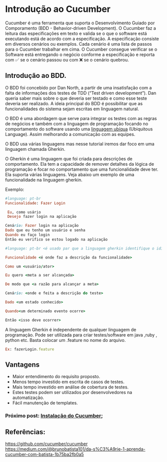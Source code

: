 # Introdução ao Cucumber

Cucumber é uma ferramenta que suporta o Desenvolvimento Guiado por Comporamento (BDD - Behavior-driven Development).
O Cucumber faz a leitura das especificações em texto e valida se o que o software está executando está de acordo com a especificação. A especificação consiste em diversos cenários ou exemplos.
Cada cenário é uma lista de passos para o Cucumber trabalhar em cima. O Cucumber consegue verificar se o Software está entregando o negócio conforme a especificação e reporta com ✅ se o cenário passou ou com ❌ se o cenário quebrou.

## Introdução ao BDD.

O BDD foi concebido por Dan North, a partir de uma insatisfação com a falta de informações dos testes de TDD (“Test driven development”). Dan queria saber mais sobre o que deveria ser testado e como esse teste deveria ser realizado. A ideia principal do BDD é possibilitar que as funcionalidades do sistema sejam escritas em linguagem natural.

O BDD é uma abordagem que serve para integrar os testes com as regras de negócios e também com a linguagem de programação focando no comportamento do software usando uma [linguagem ubíqua](https://pt.linkedin.com/pulse/domain-driven-design-linguagem-ub%C3%ADqua-veranildo-veras) (Ubiquitous Language). Assim melhorando a comunicação com as equipes.

O BDD usa várias linguagens mas nesse tutorial iremos dar foco em uma linguagem chamada Gherkin. 

O Gherkin é uma linguagem que foi criada para descrições de comportamento.  Ela tem a capacidade de remover detalhes da lógica de programação e focar no comportamento que uma funcionalidade deve ter. Ela suporta várias linguagens. Veja abaixo um exemplo de uma funcionalidade na linguagem gherkin.

Exemplo:

```ruby
#language: pt-br
Funcionalidade: Fazer Login

 Eu, como usário
 Desejo fazer login na aplicação

Cenário: Fazer login na aplicação
Dado que eu tenho um usuário e senha
Quando eu faço login
Então eu verifico se estou logado na aplicação
```

```ruby
#language: pt-br <é usado par que a linguagem gherkin identifique o idioma português >

Funcionalidade <é onde faz a descrição da funcionalidade>

Como um <usuário/ator>

Eu quero <meta a ser alcançada>

De modo que <a razão para alcançar a meta>

Cenário: <onde e feita a descrição do teste>

Dado <um estado conhecido>

Quando<um determinado evento ocorre>

Então <isso deve ocorrer>
```

A linguagem Gherkin é independente de qualquer linguagem de programação. Pode ser utilizada para criar testes/software em java ,ruby , python etc. Basta colocar um .feature no nome do arquivo.

```ruby
Ex: fazerLogin.feature
```

## Vantagens

- Maior entendimento do requisito proposto.
- Menos tempo investido em escrita de casos de testes.
- Mais tempo investido em análise de cobertura de testes.
- Estes testes podem ser utilizados por desenvolvedores na automatização.
- Fácil manutenção de templates.


### **Próximo post:** [Instalação do Cucumber](https://github.com/amaxsilva/Automacao_Ruby/blob/master/tests/Cucumber/02-instalacao_cucumber.md);


## Referências:
	
https://github.com/cucumber/cucumber
https://medium.com/@brunobatista101/da-s%C3%A9rie-1-aprenda-cucumber-com-batista-1b75ba2fb0a5
